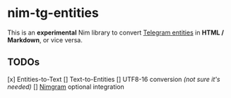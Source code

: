 # nim-tg-entities

This is an **experimental** Nim library to convert [Telegram entities](https://core.telegram.org/api/entities) in **HTML / Markdown**, or vice versa.

## TODOs
[x] Entities-to-Text
[] Text-to-Entities
[] UTF8-16 conversion *(not sure it's needed)*
[] [Nimgram](https://github.com/nimgram/nimgram) optional integration